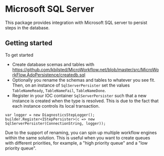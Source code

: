 # Microsoft SQL Server

This package provides integration with Microsoft SQL server to persist steps in the database.


## Getting started

To get started

* Create database scemas and tables with https://github.com/kbilsted/MicroWorkflow.net/blob/master/src/MicroWorkFlow.AdoPersistence/createdb.sql 
* Optionally you rename the schemas and tables to whatever you see fit. Then, on an instance of `SqlServerPersister` set the values `TableNameReady`, `TableNameFail`, `TableNameDone`.
* Register in your IOC container `SqlServerPersister` such that a new instance is created when the type is resolved. This is due to the fact that each instance controls its local transaction.
```
var logger = new DiagnosticsStepLogger();
builder.Register<IStepPersister>(c => new SqlServerPersister(ConnectionString, logger));
```

Due to the support of renaming, you can spin up multiple workflow engines within the same solution. This is useful when you want to create queues with different priorities, for example, a "high priority queue" and a "low priority queue".

